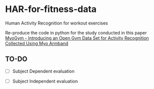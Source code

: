 # HAR-for-fitness-data
Human Activity Recognition for workout exercises

Re-produce the code in python for the study conducted in this paper [MyoGym - Introducing an Open Gym Data Set for Activity Recognition Collected Using Myo Armband](https://www.researchgate.net/publication/319603676_MyoGym_introducing_an_open_gym_data_set_for_activity_recognition_collected_using_myo_armband)

## TO-DO

- [ ] Subject Dependent evaluation
-[ ] Subject Independent evaluation

